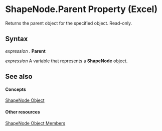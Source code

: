 
# ShapeNode.Parent Property (Excel)

Returns the parent object for the specified object. Read-only.


## Syntax

 _expression_ . **Parent**

 _expression_ A variable that represents a **ShapeNode** object.


## See also


#### Concepts


[ShapeNode Object](c8b60d74-f11f-1659-30a3-6e180eb8bd58.md)
#### Other resources


[ShapeNode Object Members](76ac3c43-a43f-ee45-2c38-ea237859d03f.md)
